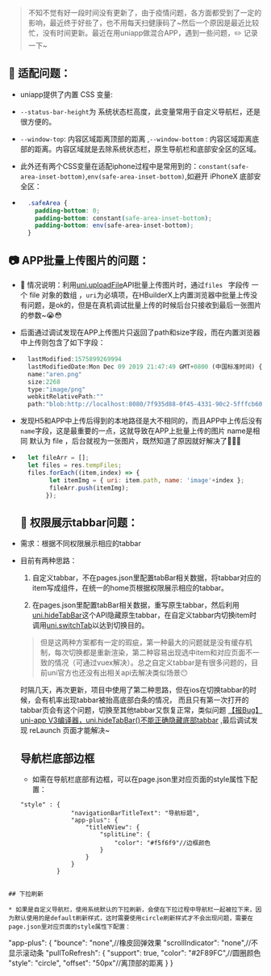 > 不知不觉有好一段时间没有更新了，由于疫情问题，各方面都受到了一定的影响，最近终于好些了，也不用每天扫健康码了~然后一个原因是最近比较忙，没有时间更新。最近在用uniapp做混合APP，遇到一些问题，:pencil2: 记录一下~

## :iphone: 适配问题：

* uniapp提供了内置 CSS 变量:

* ` --status-bar-height `为 系统状态栏高度，此变量常用于自定义导航栏，还是很方便的。

* ` --window-top `: 内容区域距离顶部的距离 ,` --window-bottom ` : 内容区域距离底部的距离。内容区域就是去除系统状态栏，原生导航栏和底部安全区的区域。

* 此外还有两个CSS变量在适配iphone过程中是常用到的：`constant(safe-area-inset-bottom)`,`env(safe-area-inset-bottom)`,如避开 iPhoneX  底部安全区：

* ```css
    .safeArea {  
      padding-bottom: 0;  
      padding-bottom: constant(safe-area-inset-bottom);  
      padding-bottom: env(safe-area-inset-bottom);  
    }  
    ```

## :camera: APP批量上传图片的问题：

* :triangular_flag_on_post: 情况说明：利用[uni.uploadFile](https://uniapp.dcloud.io/api/request/network-file?id=uploadfile)API批量上传图片时，通过` files  ` 字段传 一个 file 对象的数组 ，`uri`为必填项，在HBuilderX上内置浏览器中批量上传没有问题，是ok的，但是在真机调试批量上传的时候后台只接收到最后一张图片的参数~:sob::flushed: 

* 后面通过调试发现在APP上传图片只返回了path和size字段，而在内置浏览器中上传则包含了如下字段：

* ```javascript
    lastModified:1575899269994
    lastModifiedDate:Mon Dec 09 2019 21:47:49 GMT+0800 (中国标准时间) {}
    name:"aren.png"
    size:2268
    type:"image/png"
    webkitRelativePath:""
    path:"blob:http://localhost:8080/7f935d88-0f45-4331-90c2-5fffcb60439b"
    ```

* 发现H5和APP中上传后得到的本地路径是大不相同的，而且APP中上传后没有`name`字段，这是最重要的一点，这就导致在APP上批量上传的图片 name是相同 默认为 file ，后台就视为一张图片，既然知道了原因就好解决了:tada::tada::tada:  

* ```javascript
    let fileArr = [];
    let files = res.tempFiles;
    files.forEach((item,index) => {
          let itemImg = { uri: item.path, name: 'image'+index };
          fileArr.push(itemImg);
         });
    ```

    ## :key: 权限展示tabbar问题：
    
* 需求：根据不同权限展示相应的tabbar
  
* 目前有两种思路：
  
  1. 自定义tabbar，不在pages.json里配置tabBar相关数据，将tabbar对应的item写成组件，在统一的home页根据权限展示相应的tabbar。
  
  2. 在pages.json里配置tabBar相关数据，重写原生tabbar，然后利用[uni.hideTabBar](https://uniapp.dcloud.io/api/ui/tabbar?id=hidetabbar)这个API隐藏原生tabbar，在自定义tabbar内切换item时调用[uni.switchTab](https://uniapp.dcloud.io/api/router?id=switchtab)以达到切换目的。
  
      
  
  >  但是这两种方案都有一定的瑕疵，第一种最大的问题就是没有缓存机制，每次切换都是重新渲染，第二种容易出现选中item和对应页面不一致的情况（可通过vuex解决）。总之自定义tabbar是有很多问题的，目前uni官方也还没有出相关api去解决类似场景:no_mouth:    
  
  ​	时隔几天，再次更新，项目中使用了第二种思路，但在ios在切换tabbar的时候，会有机率出现tabbar被抬高底部白条的情况， 而且只有第一次打开的tabbar页会有这个问题，切换至其他tabbar又恢复正常，类似问题 [【报Bug】uni-app V3编译器，uni.hideTabBar()不能正确隐藏底部tabbar](https://ask.dcloud.net.cn/question/95796)  ,最后调试发现 reLaunch 页面才能解决~
  
  ## 导航栏底部边框
  * 如需在导航栏底部有边框，可以在page.json里对应页面的style属性下配置：
  ```
  "style" : {
                "navigationBarTitleText": "导航标题",
                "app-plus": {
                    "titleNView": {
                        "splitLine": {
                            "color": "#f5f6f9"//边框颜色
                        }
                    }
                }
            }
```

## 下拉刷新

* 如果是自定义导航栏，使用系统默认的下拉刷新，会使在下拉过程中导航栏一起被拉下来，因为默认使用的是default刷新样式，这时需要使用circle刷新样式才不会出现问题，需要在page.json里对应页面的style属性下配置：
```
"app-plus": {
                   "bounce": "none",//橡皮回弹效果
                   "scrollIndicator": "none",//不显示滚动条
                   "pullToRefresh": {
                       "support": true,
                       "color": "#2F89FC",//圆圈颜色
                       "style": "circle",
                       "offset": "50px"//离顶部的距离
                   }
               }
```
